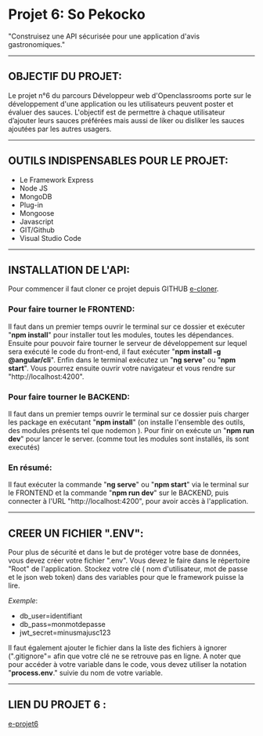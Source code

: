 # Projet 6: So Pekocko

"Construisez une API sécurisée pour une application d'avis gastronomiques."

---------------

## OBJECTIF DU PROJET:

Le projet n°6 du parcours Développeur web d'Openclassrooms porte sur le développement d'une application ou les utilisateurs peuvent poster et évaluer des sauces. L'objectif est de permettre à chaque utilisateur d’ajouter leurs sauces préférées mais aussi de liker ou disliker les sauces ajoutées par les autres usagers.

---------------
## OUTILS INDISPENSABLES POUR LE PROJET:
* Le Framework Express  
* Node JS  
* MongoDB 
* Plug-in 
* Mongoose 
* Javascript 
* GIT/Github 
* Visual Studio Code

---------------
## INSTALLATION DE L'API:

Pour commencer il faut cloner ce projet depuis GITHUB [e-cloner](https://github.com/OpenClassrooms-Student-Center/dwj-projet6).

### Pour faire tourner le FRONTEND: 
Il faut dans un premier temps ouvrir le terminal sur ce dossier et exécuter "__npm install__" pour installer tout les modules, toutes les dépendances. Ensuite pour pouvoir faire tourner le serveur de développement sur lequel sera exécuté le code du front-end, il faut exécuter "__npm install -g @angular/cli__". Enfin dans le terminal exécutez un "__ng serve__" ou "__npm start__". Vous pourrez ensuite ouvrir votre navigateur et vous rendre sur "http://localhost:4200".

### Pour faire tourner le BACKEND: 
Il faut dans un premier temps ouvrir le terminal sur ce dossier puis charger les package en exécutant "__npm install__" (on installe l'ensemble des outils, des modules présents tel que nodemon ). Pour finir on exécute un "__npm run dev__" pour lancer le server. (comme tout les modules sont installés, ils sont executés)

### En résumé:
Il faut exécuter la commande "__ng serve__" ou "__npm start__" via le terminal sur le FRONTEND et la commande "__npm run dev__" sur le BACKEND, puis connecter à l'URL "http://localhost:4200", pour avoir accès à l'application.

--------------
## CREER UN FICHIER ".ENV":

Pour plus de sécurité et dans le but de protéger votre base de données, vous devez créer votre fichier ".env". Vous devez le faire dans le répertoire "Root" de l'application. Stockez votre clé ( nom d'utilisateur, mot de passe et le json web token) dans des variables pour que le framework puisse la lire.

*Exemple*: 
* db_user=identifiant  
*  db_pass=monmotdepasse  
*  jwt_secret=minusmajusc123

Il faut également ajouter le fichier dans la liste des fichiers à ignorer (".gitignore"= afin que votre clé ne se retrouve pas en ligne. A noter que pour accéder à votre variable dans le code, vous devez utiliser la notation "__process.env__." suivie du nom de votre variable.

--------------
## LIEN DU PROJET 6 :
[e-projet6](https://openclassrooms.com/fr/projects/676/assignment)